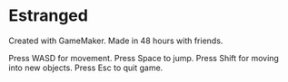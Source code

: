 Estranged
=========

Created with GameMaker.
Made in 48 hours with friends.

Press WASD for movement.
Press Space to jump.
Press Shift for moving into new objects.
Press Esc to quit game.
